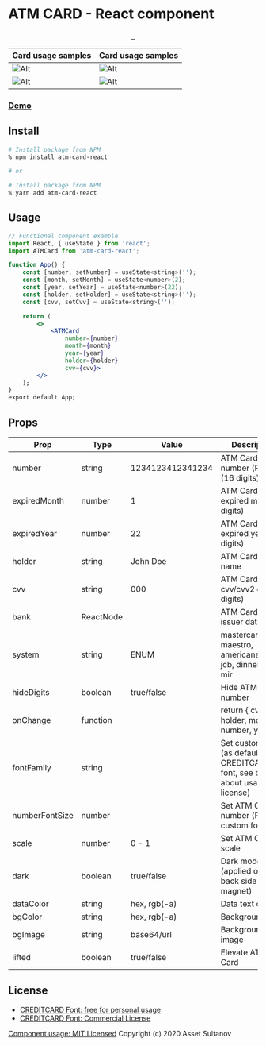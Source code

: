 # ATM CARD - React component

<p align="center">
  <a aria-label="NPM version" href="https://www.npmjs.com/package/atm-card-react">
    <img alt="" src="https://badgen.net/npm/v/atm-card-react"/>
  </a>
  <a aria-label="Downloads" href="https://npm-stat.com/charts.html?package=atm-card-react">
    <img alt="" src="https://badgen.net/npm/dw/atm-card-react"/>
  </a>
  <a aria-label="License" href="https://github.com/Assenti/atm-card-react/blob/master/LICENSE">
    <img alt="" src="https://badgen.net/npm/license/atm-card-react"/>
  </a>
</p>

|  Card usage samples | Card usage samples  |  
| - | - | 
| ![Alt](https://i.ibb.co/NnZBvT8/Screen-Shot-2020-05-16-at-23-25-19.png) | ![Alt](https://i.ibb.co/dMFHNrX/Screen-Shot-2020-05-16-at-23-25-33.png) 
| ![Alt](https://i.ibb.co/h99PGJc/Screen-Shot-2020-05-17-at-01-17-25.png) | ![Alt](https://i.ibb.co/3sPsGb5/Screen-Shot-2020-05-16-at-23-25-43.png) |


### [Demo](https://atm-card-react.netlify.app/)

## Install
```bash
# Install package from NPM
% npm install atm-card-react

# or

# Install package from NPM
% yarn add atm-card-react
```

## Usage
```jsx
// Functional component example
import React, { useState } from 'react';
import ATMCard from 'atm-card-react';

function App() {
    const [number, setNumber] = useState<string>('');
    const [month, setMonth] = useState<number>(2);
    const [year, setYear] = useState<number>(22);
    const [holder, setHolder] = useState<string>('');
    const [cvv, setCvv] = useState<string>('');

    return (
        <>
            <ATMCard
                number={number}
                month={month}
                year={year}
                holder={holder}
                cvv={cvv}>
        </>
    );
}
export default App;
```

## Props
| Prop | Type | Value | Description |
| --- | --- | --- | --- |
| number | string | 1234123412341234 | ATM Card number (PAN) (16 digits) |
| expiredMonth | number | 1 |ATM Card expired month (2 digits)|
| expiredYear | number | 22 | ATM Card expired year (2 digits)|
| holder | string | John Doe |ATM Card holder name |
| cvv | string | 000 | ATM Card cvv/cvv2 code (3 digits)|
| bank | ReactNode | | ATM Card bank issuer data |
| system | string | ENUM | mastercard, visa, maestro, americanexpress, jcb, dinnersclub, mir | ATM Card payment system |
| hideDigits | boolean | true/false | Hide ATM Card number |
| onChange | function | | return { cvv, holder, month, number, year } |
| fontFamily | string | | Set custom Font (as default used CREDITCARD font, see below about usage license) |
| numberFontSize | number | | Set ATM Card number (PAN) custom font size |
| scale | number | 0 - 1 | Set ATM Card scale |
| dark | boolean | true/false | Dark mode (applied only for back side magnet) |
| dataColor | string | hex, rgb(-a) | Data text color |
| bgColor | string | hex, rgb(-a) | Background color |
| bgImage | string | base64/url | Background image |
| lifted | boolean | true/false | Elevate ATM Card |

## License

- [CREDITCARD Font: free for personal usage](https://www.1001freefonts.com/credit-card.font)
- [CREDITCARD Font: Commercial License](http://www.k-type.com/fonts/credit-card/)

[Component usage: MIT Licensed](/LICENSE)
Copyright (c) 2020 Asset Sultanov